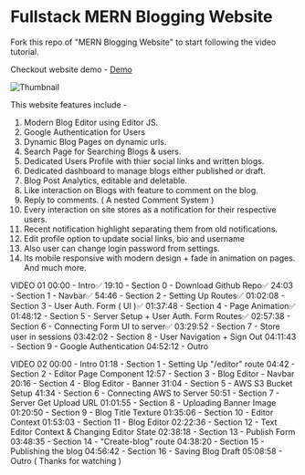 # Fullstack MERN Blogging Website

Fork this repo of "MERN Blogging Website" to start following the video tutorial.

Checkout website demo - [Demo](https://youtu.be/J7BGuuuvDDk)

![Thumbnail](https://c10.patreonusercontent.com/4/patreon-media/p/post/90122909/dd5363bd03fb4a6c8fcd5d15df98e6bf/eyJ3Ijo4MjB9/1.png?token-time=1697414400&token-hash=BZ-Mzp19WnBLcCFB8LmJFDw98mpnCRGcOCt_T615miY%3D)

This website features include -

1. Modern Blog Editor using Editor JS.
2. Google Authentication for Users
3. Dynamic Blog Pages on dynamic urls.
4. Search Page for Searching Blogs & users.
5. Dedicated Users Profile with thier social links and written blogs.
6. Dedicated dashboard to manage blogs either published or draft.
7. Blog Post Analytics, editable and deletable.
8. Like interaction on Blogs with feature to comment on the blog.
9. Reply to comments. ( A nested Comment System )
10. Every interaction on site stores as a notification for their respective users.
11. Recent notification highlight separating them from old notifications.
12. Edit profile option to update social links, bio and username
13. Also user can change login password from settings.
14. Its mobile responsive with modern design + fade in animation on pages.
    And much more.

VIDEO 01
00:00 - Intro✅
19:10 - Section 0 - Download Github Repo✅
24:03 - Section 1 - Navbar✅
54:46 - Section 2 - Setting Up Routes✅
01:02:08 - Section 3 - User Auth. Form ( UI )✅
01:37:48 - Section 4 - Page Animation✅
01:48:12 - Section 5 - Server Setup + User Auth. Form Routes✅
02:57:38 - Section 6 - Connecting Form UI to server✅
03:29:52 - Section 7 - Store user in sessions
03:42:02 - Section 8 - User Navigation + Sign Out
04:11:43 - Section 9 - Google Authentication
04:52:12 - Outro

VIDEO 02
00:00 - Intro
01:18 - Section 1 - Setting Up "/editor" route
04:42 - Section 2 - Editor Page Component
12:57 - Section 3 - Blog Editor - Navbar
20:16 - Section 4 - Blog Editor - Banner
31:04 - Section 5 - AWS S3 Bucket Setup
41:34 - Section 6 - Connecting AWS to Server
50:51 - Section 7 - Server Get Upload URL
01:01:55 - Section 8 - Uploading Banner Image
01:20:50 - Section 9 - Blog Title Texture
01:35:06 - Section 10 - Editor Context
01:53:03 - Section 11 - Blog Editor
02:22:36 - Section 12 - Text Editor Context & Changing Editor State
02:38:18 - Section 13 - Publish Form
03:48:35 - Section 14 - "Create-blog" route
04:38:20 - Section 15 - Publishing the blog
04:56:42 - Section 16 - Saving Blog Draft
05:08:58 - Outro ( Thanks for watching )
